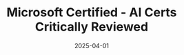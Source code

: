 ---
draft: true
title: Microsoft Certified - AI Certs Critically Reviewed
date: 2025-04-01
cover:
  image: "cover.png"
---
